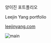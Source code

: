 양이진 포트폴리오

Leejin Yang portfolio

[leejinyang.com](https://leejinyang.com)

![main](https://user-images.githubusercontent.com/78616893/173177344-53286d08-533f-4f36-97dd-98137bdb4679.png)
